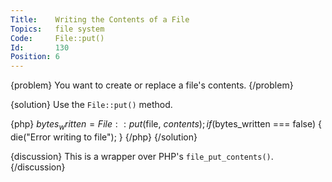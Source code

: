 ```yaml
---
Title:    Writing the Contents of a File
Topics:   file system
Code:     File::put()
Id:       130
Position: 6
---
```


{problem}
You want to create or replace a file's contents.
{/problem}

{solution}
Use the `File::put()` method.

{php}
$bytes_written = File::put($file, $contents);
if ($bytes_written === false)
{
    die("Error writing to file");
}
{/php}
{/solution}

{discussion}
This is a wrapper over PHP's `file_put_contents()`.
{/discussion}
